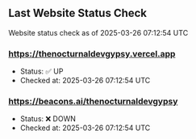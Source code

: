 ## Last Website Status Check

<!-- GitHub Action will update the section below -->
Website status check as of 2025-03-26 07:12:54 UTC

### https://thenocturnaldevgypsy.vercel.app
- Status: ✅ UP
- Checked at: 2025-03-26 07:12:54 UTC

### https://beacons.ai/thenocturnaldevgypsy
- Status: ❌ DOWN
- Checked at: 2025-03-26 07:12:54 UTC


<!-- End of GitHub Action update section -->
